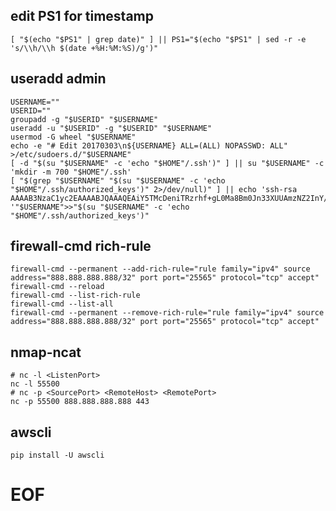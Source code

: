 ## edit PS1 for timestamp
    [ "$(echo "$PS1" | grep date)" ] || PS1="$(echo "$PS1" | sed -r -e 's/\\h/\\h $(date +%H:%M:%S)/g')"

## useradd admin
    USERNAME=""
    USERID=""
    groupadd -g "$USERID" "$USERNAME"
    useradd -u "$USERID" -g "$USERID" "$USERNAME"
    usermod -G wheel "$USERNAME"
    echo -e "# Edit 20170303\n${USERNAME} ALL=(ALL) NOPASSWD: ALL" >/etc/sudoers.d/"$USERNAME"
    [ -d "$(su "$USERNAME" -c 'echo "$HOME"/.ssh')" ] || su "$USERNAME" -c 'mkdir -m 700 "$HOME"/.ssh'
    [ "$(grep "$USERNAME" "$(su "$USERNAME" -c 'echo "$HOME"/.ssh/authorized_keys')" 2>/dev/null)" ] || echo 'ssh-rsa AAAAB3NzaC1yc2EAAAABJQAAAQEAiY5TMcDeniTRzrhf+gL0Ma8Bm0Jn33XUUAmzNZ2InY/G08kFV7K3MHuKX47tf1/mCg7cRKrfZ6IkCr7jzvoD28sNVM74ZMatj5KV1NmPHJttjTH4ThozMtbQRWR8tUlkj+wppv5sHaFipq73GMUZrX5RcQPdFJqYFDCUSVoIP94d/DoStWXOvMxfld8GNLLpY3pTfqOMiQDST4LvixwYVBo1lHt0LF8lp8qH4uRBLT5u7uzm/VoF6nGvYl60/XFqLz/i4u58UZybIpJzDK7+bkFV2G3+bP3tNCtzjNMPXDocvSmP7rW7dnEQqYZY+6IUSioQrQ0Ry+I+pnNpTXg5dw== '"$USERNAME">>"$(su "$USERNAME" -c 'echo "$HOME"/.ssh/authorized_keys')"

## firewall-cmd rich-rule
    firewall-cmd --permanent --add-rich-rule="rule family="ipv4" source address="888.888.888.888/32" port port="25565" protocol="tcp" accept"
    firewall-cmd --reload
    firewall-cmd --list-rich-rule
    firewall-cmd --list-all
    firewall-cmd --permanent --remove-rich-rule="rule family="ipv4" source address="888.888.888.888/32" port port="25565" protocol="tcp" accept"

## nmap-ncat
    # nc -l <ListenPort>
    nc -l 55500
    # nc -p <SourcePort> <RemoteHost> <RemotePort>
    nc -p 55500 888.888.888.888 443

## awscli
    pip install -U awscli


# EOF
